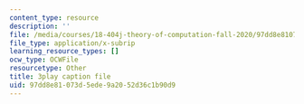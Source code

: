 ```yaml
---
content_type: resource
description: ''
file: /media/courses/18-404j-theory-of-computation-fall-2020/97dd8e81073d5ede9a2052d36c1b90d9_7J1HD9rqEB4.vtt
file_type: application/x-subrip
learning_resource_types: []
ocw_type: OCWFile
resourcetype: Other
title: 3play caption file
uid: 97dd8e81-073d-5ede-9a20-52d36c1b90d9
---
```

